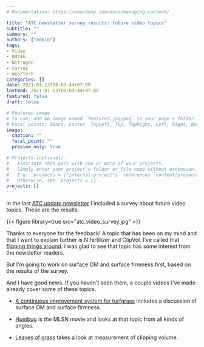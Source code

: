 ```yaml
---
# Documentation: https://wowchemy.com/docs/managing-content/

title: "ATC newsletter survey results: future video topics"
subtitle: ""
summary: ""
authors: ["admin"]
tags: 
- Video
- OM246
- Nitrogen
- survey
- Web/Tech
categories: []
date: 2021-01-13T08:03:44+07:00
lastmod: 2021-01-13T08:03:44+07:00
featured: false
draft: false

# Featured image
# To use, add an image named `featured.jpg/png` to your page's folder.
# Focal points: Smart, Center, TopLeft, Top, TopRight, Left, Right, BottomLeft, Bottom, BottomRight.
image:
  caption: ""
  focal_point: ""
  preview_only: true

# Projects (optional).
#   Associate this post with one or more of your projects.
#   Simply enter your project's folder or file name without extension.
#   E.g. `projects = ["internal-project"]` references `content/project/deep-learning/index.md`.
#   Otherwise, set `projects = []`.
projects: []
---
```


In the last [ATC update newsletter](/#newsletters) I included a survey about future video topics. These are the results. 

{{< figure library=true src="atc_video_survey.jpg" >}}

Thanks to everyone for the feedback! A topic that has been on my mind and that I want to explain further is N fertilizer and ClipVol. I've called that [flipping things around](/post/flipping-things-around/). I was glad to see that topic has some interest from the newsletter readers. 

But I'm going to work on surface OM and surface firmness first, based on the results of the survey.

And I have good news. If you haven't seen them, a couple videos I've made already cover some of these topics.

- [A continuous improvement system for turfgrass](https://vimeo.com/micahwoods/improve) includes a discussion of surface OM and surface firmness.

- [Humbug](https://vimeo.com/micahwoods/humbug) is *the* MLSN movie and looks at that topic from all kinds of angles.

- [Leaves of grass](https://vimeo.com/micahwoods/clip1) takes a look at measurement of clipping volume.






